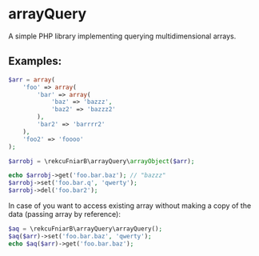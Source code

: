 arrayQuery
==========

A simple PHP library implementing querying multidimensional arrays.

Examples:
---------

```php
$arr = array(
    'foo' => array(
        'bar' => array(
            'baz' => 'bazzz',
            'baz2' => 'bazzz2'
        ),
        'bar2' => 'barrrr2'
    ),
    'foo2' => 'foooo'
);

$arrobj = \rekcuFniarB\arrayQuery\arrayObject($arr);

echo $arrobj->get('foo.bar.baz'); // "bazzz"
$arrobj->set('foo.bar.q', 'qwerty');
$arrobj->del('foo.bar2');
```

In case of you want to access existing array without making a copy of the data (passing array by reference):

```php
$aq = \rekcuFniarB\arrayQuery\arrayQuery();
$aq($arr)->set('foo.bar.baz', 'qwerty');
echo $aq($arr)->get('foo.bar.baz');
```
